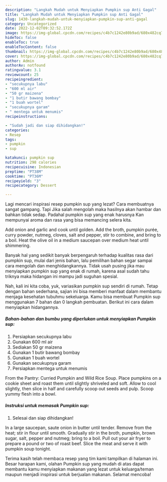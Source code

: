 ```yaml
---
description: "Langkah Mudah untuk Menyiapkan Pumpkin sup Anti Gagal"
title: "Langkah Mudah untuk Menyiapkan Pumpkin sup Anti Gagal"
slug: 1430-langkah-mudah-untuk-menyiapkan-pumpkin-sup-anti-gagal
category: Uncategorized
date: 2022-12-02T09:32:52.172Z
image: https://img-global.cpcdn.com/recipes/c4b7c1242e80b9ad/680x482cq70/pumpkin-sup-foto-resep-utama.jpg
hideToc: false
enableToc: true
enableTocContent: false
thumbnail: https://img-global.cpcdn.com/recipes/c4b7c1242e80b9ad/680x482cq70/pumpkin-sup-foto-resep-utama.jpg
cover: https://img-global.cpcdn.com/recipes/c4b7c1242e80b9ad/680x482cq70/pumpkin-sup-foto-resep-utama.jpg
author: Admin
authorAv: notfound
ratingvalue: 3.1
reviewcount: 25
recipeingredient:
- "secukupnya labu"
- "600 ml air"
- "50 gr maizena"
- "1 butir bawang bombay"
- "1 buah wortel"
- "secukupnya garam"
- " mentega untuk menumis"
recipeinstructions:

- "Sudah jadi dan siap dihidangkan!"
categories:
- Resep
tags:
- pumpkin
- sup

katakunci: pumpkin sup 
nutrition: 298 calories
recipecuisine: Indonesian
preptime: "PT38M"
cooktime: "PT36M"
recipeyield: "3"
recipecategory: Dessert

---
```



Lagi mencari inspirasi resep pumpkin sup yang lezat? Cara membuatnya sangat gampang. Tapi Jika salah mengolah maka hasilnya akan hambar dan bahkan tidak sedap. Padahal pumpkin sup yang enak harusnya Kan mempunyai aroma dan rasa yang bisa memancing selera kita.


Add onion and garlic and cook until golden. Add the broth, pumpkin purée, curry powder, nutmeg, cloves, salt and pepper, stir to combine, and bring to a boil. Heat the olive oil in a medium saucepan over medium heat until shimmering.

Banyak hal yang sedikit banyak berpengaruh terhadap kualitas rasa dari pumpkin sup, mulai dari jenis bahan, lalu pemilihan bahan segar sampai cara mengolah dan menghidangkannya. Tidak usah pusing jika mau menyiapkan pumpkin sup yang enak di rumah, karena asal sudah tahu triknya maka hidangan ini mampu jadi suguhan spesial.


Nah, kali ini kita coba, yuk, variasikan pumpkin sup sendiri di rumah. Tetap dengan bahan sederhana, sajian ini bisa memberi manfaat dalam membantu menjaga kesehatan tubuhmu sekeluarga. Kamu bisa membuat Pumpkin sup menggunakan 7 bahan dan 0 langkah pembuatan. Berikut ini cara dalam menyiapkan hidangannya.

<!--inarticleads1-->

##### Bahan-bahan dan bumbu yang diperlukan untuk menyiapkan Pumpkin sup:

1. Persiapkan secukupnya labu
1. Gunakan 600 ml air
1. Sediakan 50 gr maizena
1. Gunakan 1 butir bawang bombay
1. Gunakan 1 buah wortel
1. Gunakan secukupnya garam
1. Persiapkan  mentega untuk menumis


From the Pantry: Curried Pumpkin and Wild Rice Soup. Place pumpkins on a cookie sheet and roast them until slightly shriveled and soft. Allow to cool slightly, then slice in half and carefully scoop out seeds and pulp. Scoop yummy flesh into a bowl. 

<!--inarticleads2-->

##### Instruksi untuk memasak Pumpkin sup:


1. Selesai dan siap dihidangkan!

In a large saucepan, saute onion in butter until tender. Remove from the heat; stir in flour until smooth. Gradually stir in the broth, pumpkin, brown sugar, salt, pepper and nutmeg; bring to a boil. Pull out your air fryer to prepare a pound or two of roast beef. Slice the meat and serve it with pumpkin soup tonight. 

Terima kasih telah membaca resep yang tim kami tampilkan di halaman ini. Besar harapan kami, olahan Pumpkin sup yang mudah di atas dapat membantu kamu menyiapkan makanan yang lezat untuk keluarga/teman maupun menjadi inspirasi untuk berjualan makanan. Selamat mencoba!
